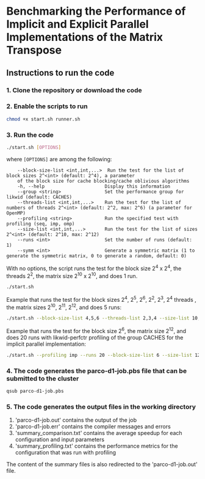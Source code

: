 # Benchmarking the Performance of Implicit and Explicit Parallel Implementations of the Matrix Transpose


## Instructions to run the code

### 1. Clone the repository or download the code
### 2. Enable the scripts to run
```bash
chmod +x start.sh runner.sh
```
### 3. Run the code
```bash
./start.sh [OPTIONS]
```
where `[OPTIONS]` are among the following:
```
    --block-size-list <int,int,...>  Run the test for the list of block sizes 2^<int> (default: 2^4), a parameter
    of the block size for cache blocking/cache oblivious algorithms
    -h, --help                      Display this information
    --group <string>                Set the performance group for likwid (default: CACHES)
    --threads-list <int,int,...>    Run the test for the list of numbers of threads 2^<int> (default: 2^2, max: 2^6) (a parameter for OpenMP)
    --profiling <string>            Run the specified test with profiling (seq, imp, omp)
    --size-list <int,int,...>       Run the test for the list of sizes 2^<int> (default: 2^10, max: 2^12)
    --runs <int>                    Set the number of runs (default: 1)
    --symm <int>                    Generate a symmetric matrix (1 to generate the symmetric matrix, 0 to generate a random, default: 0)
```
With no options, the script runs the test for the block size 2<sup>4</sup> x 2<sup>4</sup>, the threads 2<sup>2</sup>, the matrix size 2<sup>10</sup> x 2<sup>10</sup>, and does 1 run.
```bash
./start.sh
```
Example that runs the test for the block sizes 2<sup>4</sup>, 2<sup>5</sup>, 2<sup>6</sup>, 2<sup>2</sup>, 2<sup>3</sup>, 2<sup>4</sup> threads , the matrix sizes 2<sup>10</sup>, 2<sup>11</sup>, 2<sup>12</sup>, and does 5 runs:
```bash
./start.sh --block-size-list 4,5,6 --threads-list 2,3,4 --size-list 10,11,12 --runs 5
```
Example that runs the test for the block size 2<sup>6</sup>, the matrix size 2<sup>12</sup>, and does 20 runs with likwid-perfctr profiling of the group CACHES for
the implicit parallel implementation:
```bash
./start.sh --profiling imp --runs 20 --block-size-list 6 --size-list 12 --group CACHES
```
### 4. The code generates the parco-d1-job.pbs file that can be submitted to the cluster
```bash
qsub parco-d1-job.pbs
```
### 5. The code generates the output files in the working directory
1. 'parco-d1-job.out' contains the output of the job
2. 'parco-d1-job.err' contains the compiler messages and errors
3. 'summary_comparison.txt' contains the average speedup for each configuration and input parameters
4. 'summary_profiling.txt' contains the performance metrics for the configuration that was run with profiling
   
The content of the summary files is also redirected to the 'parco-d1-job.out' file.
